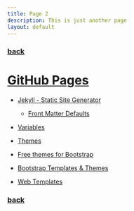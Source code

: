 ```yaml
---
title: Page 2
description: This is just another page
layout: default
---
```


### [back](./)

# [GitHub Pages](https://pages.github.com/)

- [Jekyll - Static Site Generator](
   https://www.youtube.com/watch?v=T1itpPvFWHI&list=PLLAZ4kZ9dFpOPV5C5Ay0pHaa0RJFhcmcB
  )

  - [Front Matter Defaults](
     https://youtu.be/CLCaJJ1zUHU
    )

- [Variables](
   https://jekyllrb.com/docs/variables/
  )

- [Themes](
   https://rubygems.org/search?query=jekyll-theme
  )

- [Free themes for Bootstrap](
   https://bootswatch.com/
  )

- [Bootstrap Templates & Themes](
   https://wrapbootstrap.com/
  )

- [Web Templates](
   https://themeforest.net/
  )

### [back](./)

